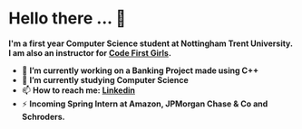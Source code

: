 # Hello there ... 👋
**I'm a first year Computer Science student at Nottingham Trent University. I am also an instructor for [Code First Girls](https://codefirstgirls.org.uk/).**

- 🔭 **I’m currently working on a **Banking Project** made using C++**
- 🌱 **I’m currently studying Computer Science**
- 📫 **How to reach me: [**Linkedin**](https://www.linkedin.com/in/neeraj-p-7964731b2/)**
- ⚡ **Incoming Spring Intern at Amazon, JPMorgan Chase & Co and Schroders.**

<!--
**neerxj/neerxj** is a ✨ _special_ ✨ repository because its `README.md` (this file) appears on your GitHub profile.

